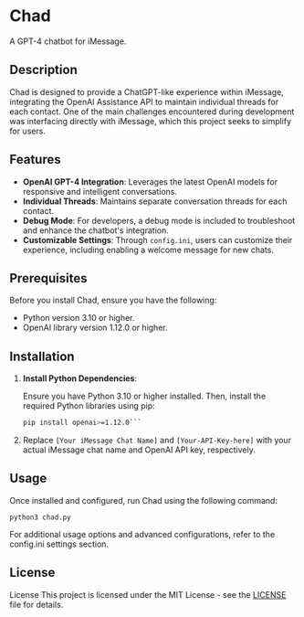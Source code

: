 # Chad

A GPT-4 chatbot for iMessage.

## Description

Chad is designed to provide a ChatGPT-like experience within iMessage, integrating the OpenAI Assistance API to maintain individual threads for each contact. One of the main challenges encountered during development was interfacing directly with iMessage, which this project seeks to simplify for users.

## Features

- **OpenAI GPT-4 Integration**: Leverages the latest OpenAI models for responsive and intelligent conversations.
- **Individual Threads**: Maintains separate conversation threads for each contact.
- **Debug Mode**: For developers, a debug mode is included to troubleshoot and enhance the chatbot's integration.
- **Customizable Settings**: Through `config.ini`, users can customize their experience, including enabling a welcome message for new chats.

## Prerequisites

Before you install Chad, ensure you have the following:

- Python version 3.10 or higher.
- OpenAI library version 1.12.0 or higher.

## Installation

1. **Install Python Dependencies**:

   Ensure you have Python 3.10 or higher installed. Then, install the required Python libraries using pip:

   ```bash
   pip install openai>=1.12.0```
2. Replace `[Your iMessage Chat Name]` and `[Your-API-Key-here]` with your actual iMessage chat name and OpenAI API key, respectively.


## Usage

Once installed and configured, run Chad using the following command:
```shell
python3 chad.py
```
For additional usage options and advanced configurations, refer to the config.ini settings section.

## License
License
This project is licensed under the MIT License - see the [LICENSE](LICENSE) file for details.
